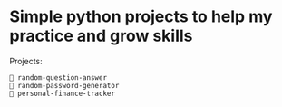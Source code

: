 # Simple python projects to help my practice and grow skills

Projects:

    👾 random-question-answer
    👾 random-password-generator
    👾 personal-finance-tracker
